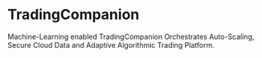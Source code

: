 # TradingCompanion
Machine-Learning enabled TradingCompanion Orchestrates Auto-Scaling, Secure Cloud Data and Adaptive Algorithmic Trading Platform.
